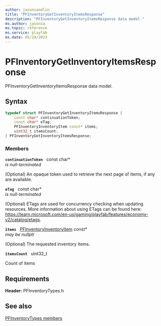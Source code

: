 ```yaml
---
author: jasonsandlin
title: "PFInventoryGetInventoryItemsResponse"
description: "PFInventoryGetInventoryItemsResponse data model."
ms.author: jasonsa
ms.topic: reference
ms.service: playfab
ms.date: 05/24/2023
---
```


# PFInventoryGetInventoryItemsResponse  

PFInventoryGetInventoryItemsResponse data model.  

## Syntax  
  
```cpp
typedef struct PFInventoryGetInventoryItemsResponse {  
    const char* continuationToken;  
    const char* eTag;  
    PFInventoryInventoryItem const* items;  
    uint32_t itemsCount;  
} PFInventoryGetInventoryItemsResponse;  
```
  
### Members  
  
**`continuationToken`** &nbsp; const char*  
*is null-terminated*  
  
(Optional) An opaque token used to retrieve the next page of items, if any are available.
  
**`eTag`** &nbsp; const char*  
*is null-terminated*  
  
(Optional) ETags are used for concurrency checking when updating resources. More information about using ETags can be found here: https://learn.microsoft.com/en-us/gaming/playfab/features/economy-v2/catalog/etags.
  
**`items`** &nbsp; [PFInventoryInventoryItem](pfinventoryinventoryitem.md) const*  
*may be nullptr*  
  
(Optional) The requested inventory items.
  
**`itemsCount`** &nbsp; uint32_t  
  
Count of items
  
  
## Requirements  
  
**Header:** PFInventoryTypes.h
  
## See also  
[PFInventoryTypes members](../pfinventorytypes_members.md)  

  
  
